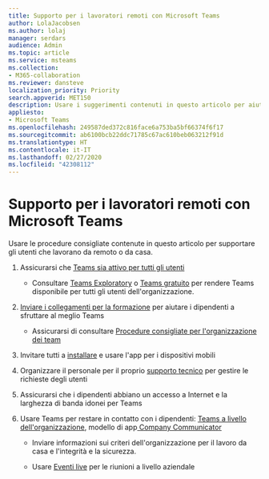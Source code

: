 ```yaml
---
title: Supporto per i lavoratori remoti con Microsoft Teams
author: LolaJacobsen
ms.author: lolaj
manager: serdars
audience: Admin
ms.topic: article
ms.service: msteams
ms.collection:
- M365-collaboration
ms.reviewer: dansteve
localization_priority: Priority
search.appverid: MET150
description: Usare i suggerimenti contenuti in questo articolo per aiutare gli utenti dell'organizzazione che lavorano da remoto a essere produttivi con Microsoft Teams
appliesto:
- Microsoft Teams
ms.openlocfilehash: 249587ded372c816face6a753ba5bf66374f6f17
ms.sourcegitcommit: ab6100bcb22ddc71785c67ac610beb063212f91d
ms.translationtype: HT
ms.contentlocale: it-IT
ms.lasthandoff: 02/27/2020
ms.locfileid: "42308112"
---
```

# <a name="support-remote-workers-using-microsoft-teams"></a>Supporto per i lavoratori remoti con Microsoft Teams

Usare le procedure consigliate contenute in questo articolo per supportare gli utenti che lavorano da remoto o da casa.

1.  Assicurarsi che [Teams sia attivo per tutti gli utenti](assign-teams-licenses.md)
    
      - Consultare [Teams Exploratory](teams-exploratory.md) o [Teams gratuito](https://support.office.com/article/Welcome-to-Microsoft-Teams-free-6d79a648-6913-4696-9237-ed13de64ae3c) per rendere Teams disponibile per tutti gli utenti dell'organizzazione.

2.  [Inviare i collegamenti per la formazione](enduser-training.md) per aiutare i dipendenti a sfruttare al meglio Teams
    
      - Assicurarsi di consultare [Procedure consigliate per l'organizzazione dei team](best-practices-organizing.md)

3.  Invitare tutti a [installare](get-clients.md#mobile-clients) e usare l'app per i dispositivi mobili

4.  Organizzare il personale per il proprio [supporto tecnico](troubleshoot-installation.md) per gestire le richieste degli utenti

5.  Assicurarsi che i dipendenti abbiano un accesso a Internet e la larghezza di banda idonei per Teams 

6.  Usare Teams per restare in contatto con i dipendenti: [Teams a livello dell'organizzazione](create-an-org-wide-team.md), modello di app[ Company Communicator](https://docs.microsoft.com/microsoftteams/platform/samples/app-templates#company-communicator) 
    
      - Inviare informazioni sui criteri dell'organizzazione per il lavoro da casa e l'integrità e la sicurezza.
    
      - Usare [Eventi live](teams-live-events/what-are-teams-live-events.md) per le riunioni a livello aziendale
